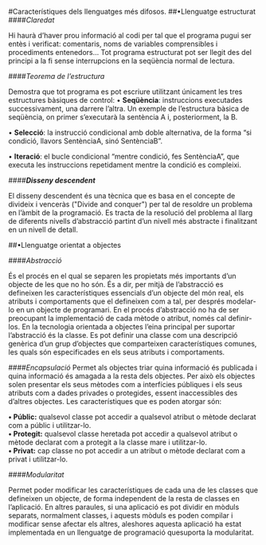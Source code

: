 #Característiques dels llenguatges més difosos.
##•Llenguatge estructurat
####_Claredat_ 

Hi haurà d’haver prou informació al codi per tal que el programa pugui ser entès i verificat: comentaris, noms de variables comprensibles i procediments entenedors... Tot programa estructurat pot ser llegit des del principi a la fi sense interrupcions en la seqüència normal de lectura. 

####_Teorema de l’estructura_ 

Demostra que tot programa es pot escriure utilitzant únicament les tres estructures bàsiques de control: 
• **Seqüència**: instruccions executades successivament, una darrere l’altra. Un exemple de l’estructura bàsica de seqüència, on primer s’executarà la sentència A i, posteriorment, la B. 

• **Selecció**: la instrucció condicional amb doble alternativa, de la forma “si condició, llavors SentènciaA, sinó SentènciaB”.

• **Iteració**: el bucle condicional “mentre condició, fes SentènciaA”, que executa les instruccions repetidament mentre la condició es compleixi.

####_**Disseny descendent**_ 

El disseny descendent és una tècnica que es basa en el concepte de divideix i venceràs ("Divide and conquer") per tal de resoldre un problema en l’àmbit de la programació. Es tracta de la resolució del problema al llarg de diferents nivells d’abstracció partint d’un nivell més abstracte i finalitzant en un nivell de detall. 

##•Llenguatge orientat a objectes

####_Abstracció_

És el procés en el qual se separen les propietats més importants d’un objecte de les que no ho són. És a dir, per mitjà de l’abstracció es defineixen les característiques essencials d’un objecte del món real, els atributs i comportaments que el defineixen com a tal, per després modelar-lo en un objecte de programari. En el procés d’abstracció no ha de ser preocupant la implementació de cada mètode o atribut, només cal definir-los. En la tecnologia orientada a objectes l’eina principal per suportar l’abstracció és la classe. Es pot definir una classe com una descripció genèrica d’un grup d’objectes que comparteixen característiques comunes, les quals són especificades en els seus atributs i comportaments.

####_Encapsulació_
Permet als objectes triar quina informació és publicada i quina informació és amagada a la resta dels objectes. Per això els objectes solen presentar els seus mètodes com a interfícies públiques i els seus atributs com a dades privades o protegides, essent inaccessibles des d’altres objectes. Les característiques que es poden atorgar són:<br>

**• Públic:** qualsevol classe pot accedir a qualsevol atribut o mètode declarat com a públic i utilitzar-lo.<br>
**• Protegit:** qualsevol classe heretada pot accedir a qualsevol atribut o mètode declarat com a protegit a la classe mare i utilitzar-lo.<br>
**• Privat:** cap classe no pot accedir a un atribut o mètode declarat com a privat i utilitzar-lo.

####_Modularitat_

Permet poder modificar les característiques de cada una de les classes que defineixen un objecte, de forma independent de la resta de classes en l’aplicació. En altres paraules, si una aplicació es pot dividir en mòduls separats, normalment classes, i aquests mòduls es poden compilar i modificar sense afectar els altres, aleshores aquesta aplicació ha estat implementada en un llenguatge de programació quesuporta la modularitat.
